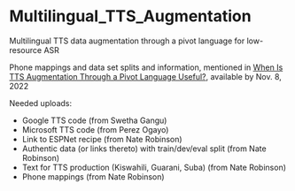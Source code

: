 # Multilingual_TTS_Augmentation
Multilingual TTS data augmentation through a pivot language for low-resource ASR

Phone mappings and data set splits and information, mentioned in [When Is TTS Augmentation Through a Pivot Language Useful?](https://www.isca-speech.org/archive/interspeech_2022/robinson22_interspeech.html), available by Nov. 8, 2022

Needed uploads:
- Google TTS code (from Swetha Gangu)
- Microsoft TTS code (from Perez Ogayo)
- Link to ESPNet recipe (from Nate Robinson)
- Authentic data (or links thereto) with train/dev/eval split (from Nate Robinson)
- Text for TTS production (Kiswahili, Guarani, Suba) (from Nate Robinson)
- Phone mappings (from Nate Robinson)

